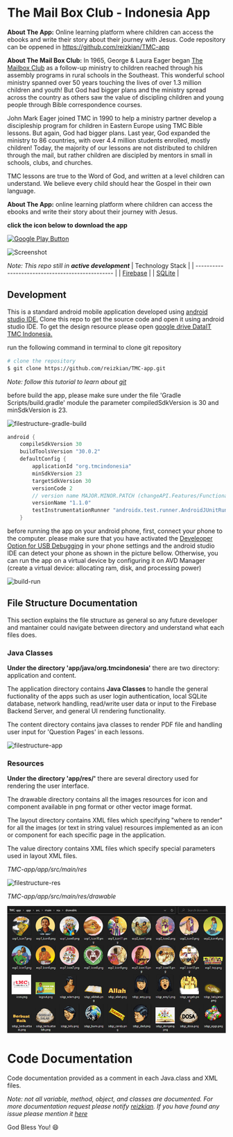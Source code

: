 # **The Mail Box Club - Indonesia App**

**About The App:** Online learning platform where children can access the ebooks and write their story about their journey with Jesus. Code repository can be oppened in https://github.com/reizkian/TMC-app

**About The Mail Box Club:** In 1965, George & Laura Eager began [The Mailbox Club](https://mailboxclub.org/history/) as a follow-up ministry to children reached through his assembly programs in rural schools in the Southeast. This wonderful school ministry spanned over 50 years touching the lives of over 1.3 million children and youth! But God had bigger plans and the ministry spread across the country as others saw the value of discipling children and young people through Bible correspondence courses.

John Mark Eager joined TMC in 1990 to help a ministry partner develop a discipleship program for children in Eastern Europe using TMC Bible lessons. But again, God had bigger plans. Last year, God expanded the ministry to 86 countries, with over 4.4 million students enrolled, mostly children! Today, the majority of our lessons are not distributed to children through the mail, but rather children are discipled by mentors in small in schools, clubs, and churches.

TMC lessons are true to the Word of God, and written at a level children can understand. We believe every child should hear the Gospel in their own language.

**About The App:** online learning platform where children can access the ebooks and write their story about their journey with Jesus.

**click the icon below to download the app**

<a href="https://play.google.com/store/apps/details?id=org.tmcindonesia.tmc_explorer" target="_blank"><img src="./documentation/pictures/google-play.svg" alt="Google Play Button" width="180"></a>

![Screenshot](./documentation/pictures/ss_swatches.png)

_Note: This repo still in **active development**_
| Technology Stack |
| ------------------------------------------------ |
| [Firebase](https://firebase.google.com/) |
| [SQLite](https://www.sqlite.org/index.html) |

## Development

This is a standard android mobile application developed using [android studio IDE.](https://developer.android.com/studio) Clone this repo to get the source code and open it using android studio IDE. To get the design resource please open [google drive DataIT TMC Indonesia.](https://drive.google.com/drive/folders/1G-ZICkL-PWgN5b7FrpcNB74Orf2INj6T?usp=sharing)

run the following command in terminal to clone git repository

```bash
# clone the repository
$ git clone https://github.com/reizkian/TMC-app.git
```

_Note: follow this tutorial to learn about [git](https://www.youtube.com/watch?v=SWYqp7iY_Tc&t=663s&ab_channel=TraversyMedia)_

before build the app, please make sure under the file 'Gradle Scripts/build.gradle' module the parameter compiledSdkVersion is 30 and minSdkVersion is 23.

![filestructure-gradle-build](./documentation/pictures/filestructure-gradle-build.png)

```gradle
android {
    compileSdkVersion 30
    buildToolsVersion "30.0.2"
    defaultConfig {
        applicationId "org.tmcindonesia"
        minSdkVersion 23
        targetSdkVersion 30
        versionCode 2
        // version name MAJOR.MINOR.PATCH (changeAPI.Features/Functionality.BugFixed)
        versionName "1.1.0"
        testInstrumentationRunner "androidx.test.runner.AndroidJUnitRunner"
    }
```

before running the app on your android phone, first, connect your phone to the computer. please make sure that you have activated the [Develeoper Option for USB Debugging](https://developer.android.com/studio/debug/dev-options) in your phone settings and the android studio IDE can detect your phone as shown in the picture bellow. Otherwise, you can run the app on a virtual device by configuring it on AVD Manager (create a virtual device: allocating ram, disk, and processing power)

![build-run](./documentation/pictures/build-run.png)

## File Structure Documentation

This section explains the file structure as general so any future developer and mantainer could navigate between directory and understand what each files does.

### Java Classes

**Under the directory 'app/java/org.tmcindonesia'** there are two directory: application and content.

The application directory contains **Java Classes** to handle the general fuctionality of the apps such as user login authentication, local SQLite database, network handling, read/write user data or input to the Firebase Backend Server, and general UI rendering functionality.

The content directory contains java classes to render PDF file and handling user input for 'Question Pages' in each lessons.

![filestructure-app](./documentation/pictures/filestructure-app.png)

### Resources

**Under the directory 'app/res/'** there are several directory used for rendering the user interface.

The drawable directory contains all the images resources for icon and component available in png format or other vector image format.

The layout directory contains XML files which specifying "where to render" for all the images (or text in string value) resources implemented as an icon or component for each specific page in the application.

The value directory contains XML files which specify special parameters used in layout XML files.

_TMC-app/app/src/main/res_

![filestructure-res](./documentation/pictures/filestructure-res.png)

_TMC-app/app/src/main/res/drawable_

![drawable-dir](documentation/pictures/drawable_dark_dir.png)

# Code Documentation

Code documentation provided as a comment in each Java.class and XML files.

_Note: not all variable, method, object, and classes are documented. For more documentation request please notify [reizkian](https://github.com/reizkian). If you have found any issue please mention it [here](https://github.com/reizkian/TMC-app/issues)_

God Bless You! :smile:
